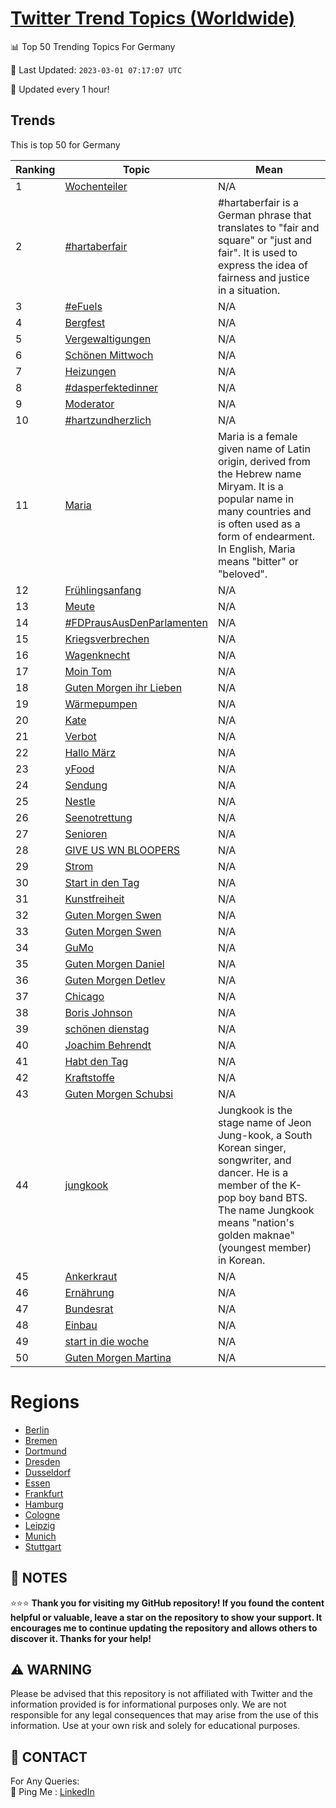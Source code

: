 [Twitter Trend Topics (Worldwide)](https://github.com/ErcinDedeoglu/Twitter-Trend-Topics)
==========


📊 Top 50 Trending Topics For Germany

📆 Last Updated: `2023-03-01 07:17:07 UTC`

🔧 Updated every 1 hour!


## Trends

This is top 50 for Germany

| Ranking | Topic | Mean |
| ------- | ------------ | ------------ |
| 1 | [Wochenteiler](http://twitter.com/search?q=Wochenteiler) | N/A |
| 2 | [#hartaberfair](http://twitter.com/search?q=%23hartaberfair) | #hartaberfair is a German phrase that translates to "fair and square" or "just and fair". It is used to express the idea of fairness and justice in a situation. |
| 3 | [#eFuels](http://twitter.com/search?q=%23eFuels) | N/A |
| 4 | [Bergfest](http://twitter.com/search?q=Bergfest) | N/A |
| 5 | [Vergewaltigungen](http://twitter.com/search?q=Vergewaltigungen) | N/A |
| 6 | [Schönen Mittwoch](http://twitter.com/search?q=Sch%c3%b6nen+Mittwoch) | N/A |
| 7 | [Heizungen](http://twitter.com/search?q=Heizungen) | N/A |
| 8 | [#dasperfektedinner](http://twitter.com/search?q=%23dasperfektedinner) | N/A |
| 9 | [Moderator](http://twitter.com/search?q=Moderator) | N/A |
| 10 | [#hartzundherzlich](http://twitter.com/search?q=%23hartzundherzlich) | N/A |
| 11 | [Maria](http://twitter.com/search?q=Maria) | Maria is a female given name of Latin origin, derived from the Hebrew name Miryam. It is a popular name in many countries and is often used as a form of endearment. In English, Maria means "bitter" or "beloved". |
| 12 | [Frühlingsanfang](http://twitter.com/search?q=Fr%c3%bchlingsanfang) | N/A |
| 13 | [Meute](http://twitter.com/search?q=Meute) | N/A |
| 14 | [#FDPrausAusDenParlamenten](http://twitter.com/search?q=%23FDPrausAusDenParlamenten) | N/A |
| 15 | [Kriegsverbrechen](http://twitter.com/search?q=Kriegsverbrechen) | N/A |
| 16 | [Wagenknecht](http://twitter.com/search?q=Wagenknecht) | N/A |
| 17 | [Moin Tom](http://twitter.com/search?q=Moin+Tom) | N/A |
| 18 | [Guten Morgen ihr Lieben](http://twitter.com/search?q=Guten+Morgen+ihr+Lieben) | N/A |
| 19 | [Wärmepumpen](http://twitter.com/search?q=W%c3%a4rmepumpen) | N/A |
| 20 | [Kate](http://twitter.com/search?q=Kate) | N/A |
| 21 | [Verbot](http://twitter.com/search?q=Verbot) | N/A |
| 22 | [Hallo März](http://twitter.com/search?q=Hallo+M%c3%a4rz) | N/A |
| 23 | [yFood](http://twitter.com/search?q=yFood) | N/A |
| 24 | [Sendung](http://twitter.com/search?q=Sendung) | N/A |
| 25 | [Nestle](http://twitter.com/search?q=Nestle) | N/A |
| 26 | [Seenotrettung](http://twitter.com/search?q=Seenotrettung) | N/A |
| 27 | [Senioren](http://twitter.com/search?q=Senioren) | N/A |
| 28 | [GIVE US WN BLOOPERS](http://twitter.com/search?q=GIVE+US+WN+BLOOPERS) | N/A |
| 29 | [Strom](http://twitter.com/search?q=Strom) | N/A |
| 30 | [Start in den Tag](http://twitter.com/search?q=Start+in+den+Tag) | N/A |
| 31 | [Kunstfreiheit](http://twitter.com/search?q=Kunstfreiheit) | N/A |
| 32 | [Guten Morgen Swen](http://twitter.com/search?q=Guten+Morgen+Swen) | N/A |
| 33 | [Guten Morgen Swen](http://twitter.com/search?q=Guten+Morgen+Swen) | N/A |
| 34 | [GuMo](http://twitter.com/search?q=GuMo) | N/A |
| 35 | [Guten Morgen Daniel](http://twitter.com/search?q=Guten+Morgen+Daniel) | N/A |
| 36 | [Guten Morgen Detlev](http://twitter.com/search?q=Guten+Morgen+Detlev) | N/A |
| 37 | [Chicago](http://twitter.com/search?q=Chicago) | N/A |
| 38 | [Boris Johnson](http://twitter.com/search?q=Boris+Johnson) | N/A |
| 39 | [schönen dienstag](http://twitter.com/search?q=sch%c3%b6nen+dienstag) | N/A |
| 40 | [Joachim Behrendt](http://twitter.com/search?q=Joachim+Behrendt) | N/A |
| 41 | [Habt den Tag](http://twitter.com/search?q=Habt+den+Tag) | N/A |
| 42 | [Kraftstoffe](http://twitter.com/search?q=Kraftstoffe) | N/A |
| 43 | [Guten Morgen Schubsi](http://twitter.com/search?q=Guten+Morgen+Schubsi) | N/A |
| 44 | [jungkook](http://twitter.com/search?q=jungkook) | Jungkook is the stage name of Jeon Jung-kook, a South Korean singer, songwriter, and dancer. He is a member of the K-pop boy band BTS. The name Jungkook means "nation's golden maknae" (youngest member) in Korean. |
| 45 | [Ankerkraut](http://twitter.com/search?q=Ankerkraut) | N/A |
| 46 | [Ernährung](http://twitter.com/search?q=Ern%c3%a4hrung) | N/A |
| 47 | [Bundesrat](http://twitter.com/search?q=Bundesrat) | N/A |
| 48 | [Einbau](http://twitter.com/search?q=Einbau) | N/A |
| 49 | [start in die woche](http://twitter.com/search?q=start+in+die+woche) | N/A |
| 50 | [Guten Morgen Martina](http://twitter.com/search?q=Guten+Morgen+Martina) | N/A |



# Regions

* [Berlin](</Germany/Berlin.md>)
* [Bremen](</Germany/Bremen.md>)
* [Dortmund](</Germany/Dortmund.md>)
* [Dresden](</Germany/Dresden.md>)
* [Dusseldorf](</Germany/Dusseldorf.md>)
* [Essen](</Germany/Essen.md>)
* [Frankfurt](</Germany/Frankfurt.md>)
* [Hamburg](</Germany/Hamburg.md>)
* [Cologne](</Germany/Cologne.md>)
* [Leipzig](</Germany/Leipzig.md>)
* [Munich](</Germany/Munich.md>)
* [Stuttgart](</Germany/Stuttgart.md>)



## 📝 NOTES

⭐⭐⭐ **Thank you for visiting my GitHub repository! If you found the content helpful or valuable, leave a star on the repository to show your support. It encourages me to continue updating the repository and allows others to discover it. Thanks for your help!**


## ⚠️ WARNING

Please be advised that this repository is not affiliated with Twitter and the information provided is for informational purposes only. We are not responsible for any legal consequences that may arise from the use of this information. Use at your own risk and solely for educational purposes.


## 📨 CONTACT

 For Any Queries:  
            🏓 Ping Me : [LinkedIn](https://www.linkedin.com/in/ercindedeoglu/)
